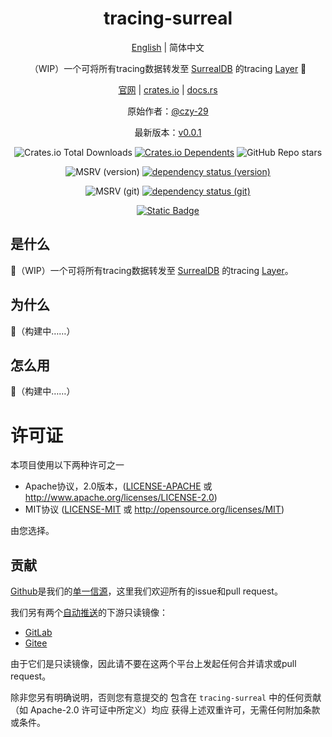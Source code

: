 <div align="center">

# tracing-surreal

[English](README.md) | 简体中文

（WIP）一个可将所有tracing数据转发至 [SurrealDB](https://surrealdb.com/) 的tracing [Layer](https://docs.rs/tracing-subscriber/latest/tracing_subscriber/layer/trait.Layer.html) 🚧

[官网](https://opensound.run) | [crates.io](https://crates.io/crates/tracing-surreal) | [docs.rs](https://docs.rs/tracing-surreal/latest/tracing-surreal)

原始作者：[@czy-29](https://github.com/czy-29)

最新版本：[v0.0.1](https://github.com/opensound-org/tracing-surreal/releases/tag/v0.0.1)

![Crates.io Total Downloads](https://img.shields.io/crates/d/tracing-surreal)
[![Crates.io Dependents](https://img.shields.io/crates/dependents/tracing-surreal)](https://crates.io/crates/tracing-surreal/reverse_dependencies)
![GitHub Repo stars](https://img.shields.io/github/stars/opensound-org/tracing-surreal)

![MSRV (version)](https://img.shields.io/crates/msrv/tracing-surreal/0.0.1?label=v0.0.1-msrv)
[![dependency status (version)](https://deps.rs/crate/tracing-surreal/0.0.1/status.svg?subject=v0.0.1-deps)](https://deps.rs/crate/tracing-surreal/0.0.1)

![MSRV (git)](https://img.shields.io/badge/git--msrv-1.80.0-blue)
[![dependency status (git)](https://deps.rs/repo/github/opensound-org/tracing-surreal/status.svg?subject=git-deps)](https://deps.rs/repo/github/opensound-org/tracing-surreal)

[![Static Badge](https://img.shields.io/badge/build_with-Rust_1.84.0-dca282)](https://blog.rust-lang.org/2024/10/17/Rust-1.84.0.html)

</div>

## 是什么
🚧（WIP）一个可将所有tracing数据转发至 [SurrealDB](https://surrealdb.com/) 的tracing [Layer](https://docs.rs/tracing-subscriber/latest/tracing_subscriber/layer/trait.Layer.html)。

## 为什么
🚧（构建中……）

## 怎么用
🚧（构建中……）

# 许可证

本项目使用以下两种许可之一

 * Apache协议，2.0版本，([LICENSE-APACHE](LICENSE-APACHE) 或
   http://www.apache.org/licenses/LICENSE-2.0)
 * MIT协议 ([LICENSE-MIT](LICENSE-MIT) 或
   http://opensource.org/licenses/MIT)

由您选择。

## 贡献

[Github](https://github.com/opensound-org/tracing-surreal)是我们的[单一信源](https://en.wikipedia.org/wiki/Single_source_of_truth)，这里我们欢迎所有的issue和pull request。

我们另有两个[自动推送](.github/workflows/mirror.yml)的下游只读镜像：
- [GitLab](https://gitlab.com/opensound-org/tracing-surreal)
- [Gitee](https://gitee.com/opensound-org/tracing-surreal)

由于它们是只读镜像，因此请不要在这两个平台上发起任何合并请求或pull request。

除非您另有明确说明，否则您有意提交的
包含在 `tracing-surreal` 中的任何贡献（如 Apache-2.0 许可证中所定义）均应
获得上述双重许可，无需任何附加条款或条件。

